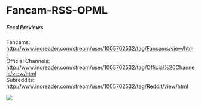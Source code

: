 # Fancam-RSS-OPML

##### Feed Previews

Fancams: http://www.inoreader.com/stream/user/1005702532/tag/Fancams/view/html </br>
Official Channels: http://www.inoreader.com/stream/user/1005702532/tag/Official%20Channels/view/html </br>
Subreddits: http://www.inoreader.com/stream/user/1005702532/tag/Reddit/view/html

<img src="http://i.imgur.com/NtKrm5r.png"/>
